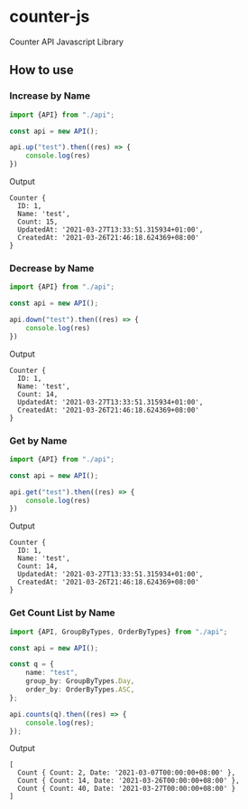 # counter-js

Counter API Javascript Library

## How to use

### Increase by Name

```typescript
import {API} from "./api";

const api = new API();

api.up("test").then((res) => {
    console.log(res)
})
```

Output

```shell
Counter {
  ID: 1,
  Name: 'test',
  Count: 15,
  UpdatedAt: '2021-03-27T13:33:51.315934+01:00',
  CreatedAt: '2021-03-26T21:46:18.624369+08:00'
}
```

### Decrease by Name

```typescript
import {API} from "./api";

const api = new API();

api.down("test").then((res) => {
    console.log(res)
})
```

Output

```shell
Counter {
  ID: 1,
  Name: 'test',
  Count: 14,
  UpdatedAt: '2021-03-27T13:33:51.315934+01:00',
  CreatedAt: '2021-03-26T21:46:18.624369+08:00'
}
```

### Get by Name

```typescript
import {API} from "./api";

const api = new API();

api.get("test").then((res) => {
    console.log(res)
})
```

Output

```shell
Counter {
  ID: 1,
  Name: 'test',
  Count: 14,
  UpdatedAt: '2021-03-27T13:33:51.315934+01:00',
  CreatedAt: '2021-03-26T21:46:18.624369+08:00'
}
```

### Get Count List by Name

```typescript
import {API, GroupByTypes, OrderByTypes} from "./api";

const api = new API();

const q = {
    name: "test",
    group_by: GroupByTypes.Day,
    order_by: OrderByTypes.ASC,
};

api.counts(q).then((res) => {
    console.log(res);
});
```

Output

```shell
[
  Count { Count: 2, Date: '2021-03-07T00:00:00+08:00' },
  Count { Count: 14, Date: '2021-03-26T00:00:00+08:00' },
  Count { Count: 40, Date: '2021-03-27T00:00:00+08:00' }
]
```
